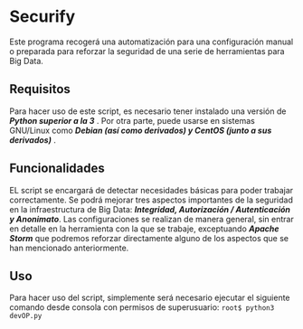 # Securify

Este programa recogerá una automatización para una configuración manual o preparada para reforzar la seguridad de una serie de herramientas para Big Data.

## Requisitos

Para hacer uso de este script, es necesario tener instalado una versión de ***Python superior a la 3*** . Por otra parte, puede usarse en sistemas GNU/Linux como ***Debian (así como derivados) y CentOS (junto a sus derivados)*** . 

## Funcionalidades

EL script se encargará de detectar necesidades básicas para poder trabajar correctamente. Se podrá mejorar tres aspectos importantes de la seguridad en la infraestructura de Big Data: ***Integridad, Autorización / Autenticación y Anonimato***. Las configuraciones se realizan de manera general, sin entrar en detalle en la herramienta con la que se trabaje, exceptuando ***Apache Storm*** que podremos reforzar directamente alguno de los aspectos que se han mencionado anteriormente.

## Uso

Para hacer uso del script, simplemente será necesario ejecutar el siguiente comando desde consola con permisos de superusuario: `root$ python3 devOP.py`
